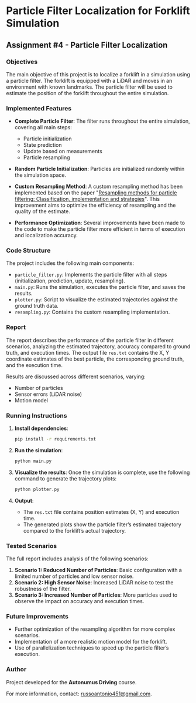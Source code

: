 # Particle Filter Localization for Forklift Simulation

## Assignment #4 - Particle Filter Localization

### Objectives

The main objective of this project is to localize a forklift in a simulation using a particle filter. The forklift is equipped with a LiDAR and moves in an environment with known landmarks. The particle filter will be used to estimate the position of the forklift throughout the entire simulation.

### Implemented Features

- **Complete Particle Filter**: The filter runs throughout the entire simulation, covering all main steps:
  - Particle initialization
  - State prediction
  - Update based on measurements
  - Particle resampling

- **Random Particle Initialization**: Particles are initialized randomly within the simulation space.

- **Custom Resampling Method**: A custom resampling method has been implemented based on the paper "[Resampling methods for particle filtering: Classification, implementation and strategies](https://bisite.usal.es/archivos/resampling_methods_for_particle_filtering_classification_implementation_and_strategies.pdf)". This improvement aims to optimize the efficiency of resampling and the quality of the estimate.

- **Performance Optimization**: Several improvements have been made to the code to make the particle filter more efficient in terms of execution and localization accuracy.

### Code Structure

The project includes the following main components:

- `particle_filter.py`: Implements the particle filter with all steps (initialization, prediction, update, resampling).
- `main.py`: Runs the simulation, executes the particle filter, and saves the results.
- `plotter.py`: Script to visualize the estimated trajectories against the ground truth data.
- `resampling.py`: Contains the custom resampling implementation.

### Report

The report describes the performance of the particle filter in different scenarios, analyzing the estimated trajectory, accuracy compared to ground truth, and execution times. The output file `res.txt` contains the X, Y coordinate estimates of the best particle, the corresponding ground truth, and the execution time.

Results are discussed across different scenarios, varying:
- Number of particles
- Sensor errors (LiDAR noise)
- Motion model

### Running Instructions

1. **Install dependencies**:
    ```bash
    pip install -r requirements.txt
    ```

2. **Run the simulation**:
    ```bash
    python main.py
    ```

3. **Visualize the results**:
    Once the simulation is complete, use the following command to generate the trajectory plots:
    ```bash
    python plotter.py
    ```

4. **Output**:
    - The `res.txt` file contains position estimates (X, Y) and execution time.
    - The generated plots show the particle filter’s estimated trajectory compared to the forklift’s actual trajectory.

### Tested Scenarios

The full report includes analysis of the following scenarios:

1. **Scenario 1: Reduced Number of Particles**: Basic configuration with a limited number of particles and low sensor noise.
2. **Scenario 2: High Sensor Noise**: Increased LiDAR noise to test the robustness of the filter.
3. **Scenario 3: Increased Number of Particles**: More particles used to observe the impact on accuracy and execution times.

### Future Improvements

- Further optimization of the resampling algorithm for more complex scenarios.
- Implementation of a more realistic motion model for the forklift.
- Use of parallelization techniques to speed up the particle filter’s execution.

### Author

Project developed for the **Autonumus Driving** course.

For more information, contact: [russoantonio451@gmail.com](mailto:russoantonio451@gmail.com).
